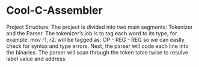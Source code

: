 # Cool-C-Assembler
Project Structure:
The project is divided into two main segments: Tokenizer and the Parser.
The tokenizer’s job is to tag each word to its type, for example:
mov r1, r2.
will be tagged as:
OP - REG - REG
so we can easlly check for syntax and type errors.
Next, the parser will code each line into the binaries. The parser will scan through the token table twise to resulve label value and address.

